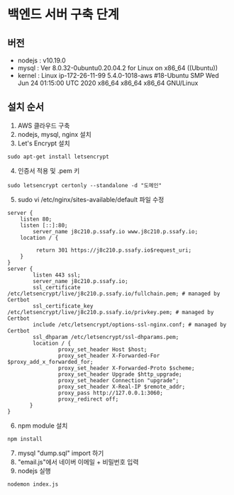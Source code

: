 # 백엔드 서버 구축 단계

## 버전

- nodejs : v10.19.0
- mysql : Ver 8.0.32-0ubuntu0.20.04.2 for Linux on x86_64 ((Ubuntu))
- kernel : Linux ip-172-26-11-99 5.4.0-1018-aws #18-Ubuntu SMP Wed Jun 24 01:15:00 UTC 2020 x86_64 x86_64 x86_64 GNU/Linux

## 설치 순서

1. AWS 클라우드 구축
2. nodejs, mysql, nginx 설치
3. Let's Encrypt 설치

```
sudo apt-get install letsencrypt
```

4. 인증서 적용 및 .pem 키

```
sudo letsencrypt certonly --standalone -d "도메인"
```

5. sudo vi /etc/nginx/sites-available/default 파일 수정

```
server {
	listen 80;
	listen [::]:80;
        server_name j8c210.p.ssafy.io www.j8c210.p.ssafy.io;
	location / {

         return 301 https://j8c210.p.ssafy.io$request_uri;
	}
}
server {
        listen 443 ssl;
        server_name j8c210.p.ssafy.io;
        ssl_certificate /etc/letsencrypt/live/j8c210.p.ssafy.io/fullchain.pem; # managed by Certbot
        ssl_certificate_key /etc/letsencrypt/live/j8c210.p.ssafy.io/privkey.pem; # managed by Certbot
        include /etc/letsencrypt/options-ssl-nginx.conf; # managed by Certbot
        ssl_dhparam /etc/letsencrypt/ssl-dhparams.pem;
        location / {
                proxy_set_header Host $host;
                proxy_set_header X-Forwarded-For $proxy_add_x_forwarded_for;
                proxy_set_header X-Forwarded-Proto $scheme;
                proxy_set_header Upgrade $http_upgrade;
                proxy_set_header Connection "upgrade";
                proxy_set_header X-Real-IP $remote_addr;
                proxy_pass http://127.0.0.1:3060;
                proxy_redirect off;
       }
}
```

6. npm module 설치

```
npm install
```

7. mysql "dump.sql" import 하기
8. "email.js"에서 네이버 이메일 + 비밀번호 입력
9. nodejs 실행

```
nodemon index.js
```
